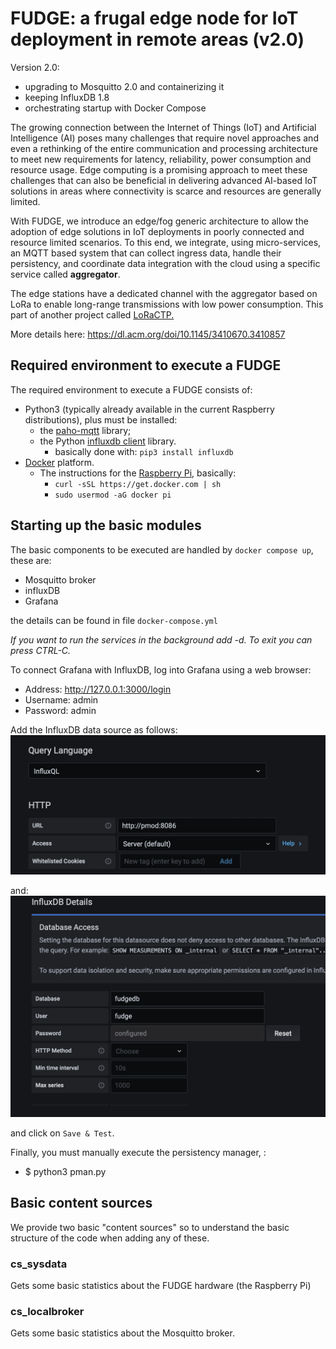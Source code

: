 # FUDGE: a frugal edge node for IoT deployment in remote areas (v2.0)

Version 2.0:
* upgrading to Mosquitto 2.0 and containerizing it
* keeping InfluxDB 1.8
* orchestrating startup with Docker Compose

The growing connection between the Internet of Things (IoT) and Artificial Intelligence (AI) poses many challenges that require novel approaches and even a rethinking of the entire communication and processing architecture to meet new requirements for latency, reliability, power consumption and resource usage. Edge computing  is a promising approach to meet these challenges that can also be beneficial in delivering advanced AI-based IoT solutions in areas where connectivity is scarce and resources are generally limited.

With FUDGE, we introduce an edge/fog generic architecture to allow the adoption of edge solutions in IoT deployments in poorly connected and resource limited scenarios. To this end, we integrate, using micro-services, an MQTT based system that can collect ingress data, handle their persistency, and coordinate data integration with the cloud using a specific service called **aggregator**.  

The edge stations have a dedicated channel with the aggregator based on LoRa to enable long-range transmissions with low power consumption. This part of another project called [LoRaCTP.](https://github.com/pmanzoni/loractp)

More details here: https://dl.acm.org/doi/10.1145/3410670.3410857

## Required environment to execute a FUDGE

The required environment to execute a FUDGE consists of:

* Python3 (typically already available in the current Raspberry distributions), plus must be installed:
    - the [paho-mqtt](https://pypi.org/project/paho-mqtt/) library;
    - the Python [influxdb client](https://github.com/influxdata/influxdb-python) library.
        * basically done with: `pip3 install influxdb` 
* [Docker](https://docs.docker.com/get-docker/) platform.
    - The instructions for the [Raspberry Pi](https://www.raspberrypi.org/blog/docker-comes-to-raspberry-pi/), basically:
        - `curl -sSL https://get.docker.com | sh`
        - `sudo usermod -aG docker pi`

## Starting up the basic modules
The basic components to be executed are handled by `docker compose up`, these are: 
* Mosquitto broker
* influxDB
* Grafana

the details can be found in file `docker-compose.yml`

*If you want to run the services in the background add -d. To exit you can press CTRL-C.*

To connect Grafana with InfluxDB, log into Grafana using a web browser:
* Address: http://127.0.0.1:3000/login
* Username: admin
* Password: admin


Add the InfluxDB data source as follows: 
![](./config/figs/ql.jpg)


and: 
![](./config/figs/da.jpg)

and click on `Save & Test`. 


Finally, you must manually execute the persistency manager, :
* $ python3 pman.py

## Basic content sources

We provide two basic "content sources" so to understand the basic structure of the code when adding any of these. 

### cs_sysdata
Gets some basic statistics about the FUDGE hardware (the Raspberry Pi)

### cs_localbroker
Gets some basic statistics about the Mosquitto broker.
